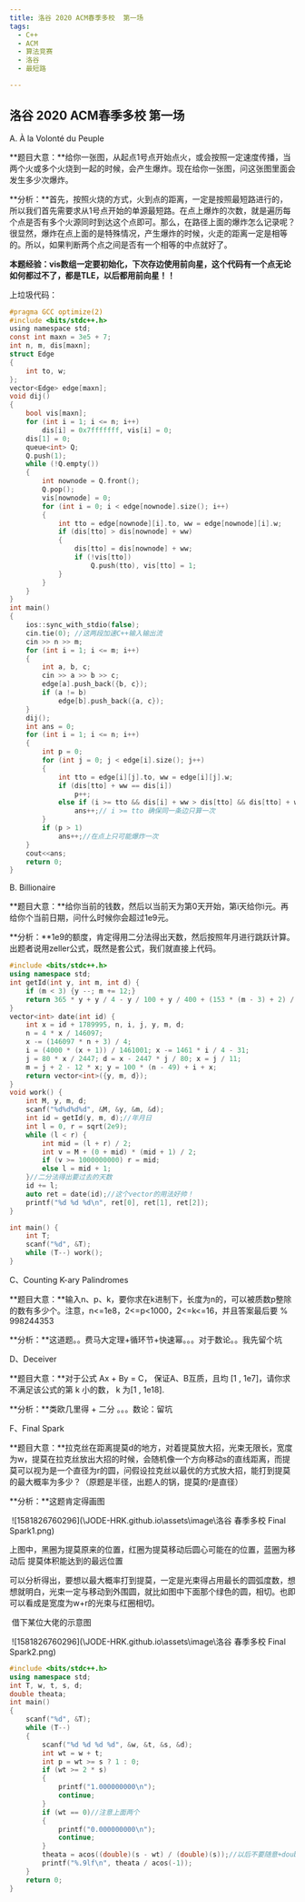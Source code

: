 ```yaml
---
title: 洛谷 2020 ACM春季多校	第一场
tags:
  - C++
  - ACM
  - 算法竞赛
  - 洛谷
  - 最短路

---
```


## 洛谷 2020 ACM春季多校	第一场

A.	À la Volonté du Peuple

​	**题目大意：**给你一张图，从起点1号点开始点火，或会按照一定速度传播，当两个火或多个火烧到一起的时候，会产生爆炸。现在给你一张图，问这张图里面会发生多少次爆炸。

​	**分析：**首先，按照火烧的方式，火到点的距离，一定是按照最短路进行的，所以我们首先需要求从1号点开始的单源最短路。在点上爆炸的次数，就是遍历每个点是否有多个火源同时到达这个点即可。那么，在路径上面的爆炸怎么记录呢？很显然，爆炸在点上面的是特殊情况，产生爆炸的时候，火走的距离一定是相等的。所以，如果判断两个点之间是否有一个相等的中点就好了。

​		**本题经验：vis数组一定要初始化，下次存边使用前向星，这个代码有一个点无论如何都过不了，都是TLE，以后都用前向星！！**

上垃圾代码：

```c
#pragma GCC optimize(2)
#include <bits/stdc++.h>
using namespace std;
const int maxn = 3e5 + 7;
int n, m, dis[maxn];
struct Edge
{
    int to, w;
};
vector<Edge> edge[maxn];
void dij()
{
    bool vis[maxn];
    for (int i = 1; i <= n; i++)
        dis[i] = 0x7fffffff, vis[i] = 0;
    dis[1] = 0;
    queue<int> Q;
    Q.push(1);
    while (!Q.empty())
    {
        int nownode = Q.front();
        Q.pop();
        vis[nownode] = 0;
        for (int i = 0; i < edge[nownode].size(); i++)
        {
            int tto = edge[nownode][i].to, ww = edge[nownode][i].w;
            if (dis[tto] > dis[nownode] + ww)
            {
                dis[tto] = dis[nownode] + ww;
                if (!vis[tto])
                    Q.push(tto), vis[tto] = 1;
            }
        }
    }
}
int main()
{
    ios::sync_with_stdio(false);
    cin.tie(0); //这两段加速C++输入输出流
    cin >> n >> m;
    for (int i = 1; i <= m; i++)
    {
        int a, b, c;
        cin >> a >> b >> c;
        edge[a].push_back({b, c});
        if (a != b)
            edge[b].push_back({a, c});
    }
    dij();
    int ans = 0;
    for (int i = 1; i <= n; i++)
    {
        int p = 0;
        for (int j = 0; j < edge[i].size(); j++)
        {
            int tto = edge[i][j].to, ww = edge[i][j].w;
            if (dis[tto] + ww == dis[i])
                p++;
            else if (i >= tto && dis[i] + ww > dis[tto] && dis[tto] + ww > dis[i])
                ans++;// i >= tto 确保同一条边只算一次
        }
        if (p > 1)
            ans++;//在点上只可能爆炸一次
    }
    cout<<ans;
    return 0;
}
```

B.	Billionaire

**题目大意：**给你当前的钱数，然后以当前天为第0天开始，第i天给你i元。再给你个当前日期，问什么时候你会超过1e9元。

**分析：**1e9的额度，肯定得用二分法得出天数，然后按照年月进行跳跃计算。出题者说用zeller公式，既然是套公式，我们就直接上代码。

```c++
#include <bits/stdc++.h>
using namespace std;
int getId(int y, int m, int d) {
	if (m < 3) {y --; m += 12;}
	return 365 * y + y / 4 - y / 100 + y / 400 + (153 * (m - 3) + 2) / 5 + d - 307;
}
vector<int> date(int id) {
	int x = id + 1789995, n, i, j, y, m, d;
	n = 4 * x / 146097;
	x -= (146097 * n + 3) / 4;
	i = (4000 * (x + 1)) / 1461001; x -= 1461 * i / 4 - 31;
	j = 80 * x / 2447; d = x - 2447 * j / 80; x = j / 11;
	m = j + 2 - 12 * x; y = 100 * (n - 49) + i + x;
	return vector<int>({y, m, d});
}
void work() {
	int M, y, m, d;
	scanf("%d%d%d%d", &M, &y, &m, &d);
	int id = getId(y, m, d);//年月日
	int l = 0, r = sqrt(2e9);
	while (l < r) {
		int mid = (l + r) / 2;
		int v = M + (0 + mid) * (mid + 1) / 2; 
		if (v >= 1000000000) r = mid;
		else l = mid + 1;
	}//二分法得出要过去的天数
	id += l;
	auto ret = date(id);//这个vector的用法好帅！
	printf("%d %d %d\n", ret[0], ret[1], ret[2]);
}

int main() {
	int T;
	scanf("%d", &T);
	while (T--) work();
}
```

C、Counting K-ary Palindromes

**题目大意：**输入n、p、k，要你求在k进制下，长度为n的，可以被质数p整除的数有多少个。注意，n<=1e8，2<=p<1000，2<=k<=16，并且答案最后要 % 998244353

**分析：**这道题。。费马大定理+循环节+快速幂。。。对于数论。。我先留个坑

D、Deceiver

**题目大意：**对于公式 Ax + By = C， 保证A、B互质，且均 [1 , 1e7]，请你求不满足该公式的第 k 小的数， k 为[1 , 1e18].

**分析：**类欧几里得 + 二分 。。。数论：留坑

F、Final Spark

**题目大意：**拉克丝在距离提莫d的地方，对着提莫放大招，光束无限长，宽度为w，提莫在拉克丝放出大招的时候，会随机像一个方向移动s的直线距离，而提莫可以视为是一个直径为r的圆，问假设拉克丝以最优的方式放大招，能打到提莫的最大概率为多少？（原题是半径，出题人的锅，提莫的r是直径）

**分析：**这题肯定得画图

​	![1581826760296](\JODE-HRK.github.io\assets\image\洛谷 春季多校 Final Spark1.png)

上图中，黑圈为提莫原来的位置，红圈为提莫移动后圆心可能在的位置，蓝圈为移动后	提莫体积能达到的最远位置

可以分析得出，要想以最大概率打到提莫，一定是光束得占用最长的圆弧度数，想想就明白，光束一定与移动到外围圆，就比如图中下面那个绿色的圆，相切。也即可以看成是宽度为w+r的光束与红圈相切。

​	借下某位大佬的示意图

​	![1581826760296](\JODE-HRK.github.io\assets\image\洛谷 春季多校 Final Spark2.png)

```c++
#include <bits/stdc++.h>
using namespace std;
int T, w, t, s, d;
double theata;
int main()
{
	scanf("%d", &T);
	while (T--)
	{
		scanf("%d %d %d %d", &w, &t, &s, &d);
		int wt = w + t;
		int p = wt >= s ? 1 : 0;
		if (wt >= 2 * s)
		{
			printf("1.000000000\n");
			continue;
		}
		if (wt == 0)//注意上面两个
		{
			printf("0.000000000\n");
			continue;
		}
		theata = acos((double)(s - wt) / (double)(s));//以后不要随意+double。。只要加一个就可以了
		printf("%.9lf\n", theata / acos(-1));
	}
	return 0;
}
```

